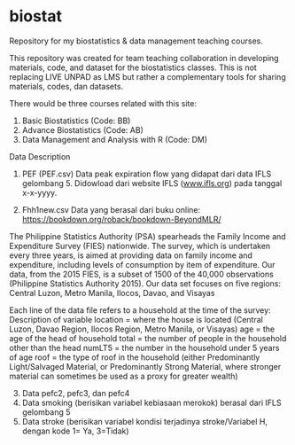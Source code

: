 # biostat
Repository for my biostatistics & data management teaching courses.

This repository was created for team teaching collaboration in developing materials, code, and dataset for the biostatistics classes. This is not replacing LIVE UNPAD as LMS but rather a complementary tools for sharing materials, codes, dan datasets.

There would be three courses related with this site: 
1. Basic Biostatistics (Code: BB)
2. Advance Biostatistics (Code: AB)
3. Data Management and Analysis with R (Code: DM)

Data Description
1. PEF (PEF.csv)
Data peak expiration flow yang didapat dari data IFLS gelombang 5. Didowload dari website IFLS (www.ifls.org) pada tanggal x-x-yyyy.

2. Fhh1new.csv
Data yang berasal dari buku online: https://bookdown.org/roback/bookdown-BeyondMLR/

The Philippine Statistics Authority (PSA) spearheads the Family Income and Expenditure Survey (FIES) nationwide. The survey, which is undertaken every three years, is aimed at providing data on family income and expenditure, including levels of consumption by item of expenditure. Our data, from the 2015 FIES, is a subset of 1500 of the 40,000 observations (Philippine Statistics Authority 2015). Our data set focuses on five regions: Central Luzon, Metro Manila, Ilocos, Davao, and Visayas

Each line of the data file refers to a household at the time of the survey:
Description of variable
location = where the house is located (Central Luzon, Davao Region, Ilocos Region, Metro Manila, or Visayas)
age = the age of the head of household
total = the number of people in the household other than the head
numLT5 = the number in the household under 5 years of age
roof = the type of roof in the household (either Predominantly Light/Salvaged Material, or Predominantly Strong Material, where stronger material can sometimes be used as a proxy for greater wealth)

3. Data pefc2, pefc3, dan pefc4
4. Data smoking (berisikan variabel kebiasaan merokok) berasal dari IFLS gelombang 5
5. Data stroke (berisikan variabel kondisi terjadinya stroke/Variabel H, dengan kode 1= Ya, 3=Tidak)
